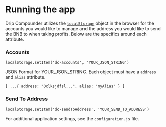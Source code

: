 # Running the app

 Drip Compounder utilizes the [`localStorage`](https://developer.mozilla.org/en-US/docs/Web/API/Window/localStorage) object in the browser for the accounts you would like to manage and the address you would like to send the BNB to when taking profits. Below are the specifics around each attribute.


### Accounts

`localStorage.setItem('dc-accounts', 'YOUR_JSON_STRING')`

 JSON Format for YOUR_JSON_STRING. Each object must have a `address` and `alias` attribute.

 ```
 [ ...{ address: "0xlksjdfsl...", alias: "myAlias" } ]
 ```

### Send To Address

 `localStorage.setItem('dc-sendToAddress', 'YOUR_SEND_TO_ADDRESS')`


For additional application settings, see the `configuration.js` file.